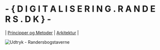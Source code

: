 #  - {  D I G I T A L I S E R I N G . R A N D E R S . D K   } - 
| [Principper og Metoder](/docs/principper-metoder-værktøjer.md) | [Arkitektur](/docs/arkitektur-overblik.md) |
<picture>

  <source media="(prefers-color-scheme: dark)" srcset="https://www.randers.dk/media/9661/hvid-rgb-01.png">
  <source media="(prefers-color-scheme: light)" srcset="https://www.randers.dk/media/9664/moerkeblaa_rgb-01.png">
  <img alt="Udtryk - Randersbogstaverne" src="https://www.randers.dk/media/9664/moerkeblaa_rgb-01.png">
</picture>
